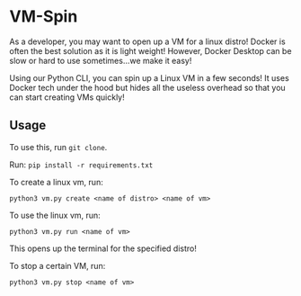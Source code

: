 # VM-Spin

As a developer, you may want to open up a VM for a linux distro! Docker is often the best solution as it is light weight! However, Docker Desktop can be slow or hard to use sometimes...we make it easy!

Using our Python CLI, you can spin up a Linux VM in a few seconds! It uses Docker tech under the hood but hides all the useless overhead so that you can start creating VMs quickly!

## Usage
To use this, run `git clone`.

Run: `pip install -r requirements.txt`

To create a linux vm, run:
```
python3 vm.py create <name of distro> <name of vm>
```

To use the linux vm, run:
```
python3 vm.py run <name of vm>
```
This opens up the terminal for the specified distro!

To stop a certain VM, run:
```
python3 vm.py stop <name of vm>
```
